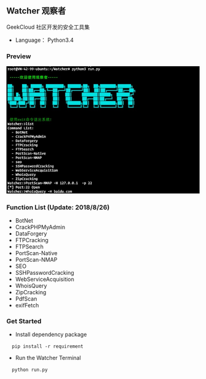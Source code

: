 ## Watcher 观察者
GeekCloud 社区开发的安全工具集

- Language： Python3.4

### Preview

![Preview](/images/Preview.jpg)

### Function List (Update: 2018/8/26)

  - BotNet
  - CrackPHPMyAdmin
  - DataForgery
  - FTPCracking
  - FTPSearch
  - PortScan-Native
  - PortScan-NMAP
  - SEO
  - SSHPasswordCracking
  - WebServiceAcquisition
  - WhoisQuery
  - ZipCracking
  - PdfScan
  - exifFetch
  
### Get Started

-  Install dependency package

```shell
  pip install -r requirement
```

-  Run the Watcher Terminal

```shell
  python run.py
```

